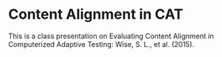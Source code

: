 # Content Alignment in CAT 
This is a class presentation on Evaluating Content Alignment in Computerized Adaptive Testing: Wise, S. L., et al. (2015).
